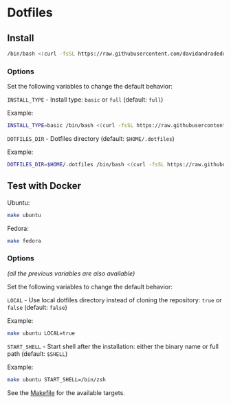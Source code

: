 # Dotfiles

## Install

```sh
/bin/bash <(curl -fsSL https://raw.githubusercontent.com/davidandradeduarte/dot/HEAD/install.sh)
```

### Options

Set the following variables to change the default behavior:

`INSTALL_TYPE` - Install type: `basic` or `full` (default: `full`)

Example:

```sh
INSTALL_TYPE=basic /bin/bash <(curl -fsSL https://raw.githubusercontent.com/davidandradeduarte/dot/HEAD/install.sh)
```

`DOTFILES_DIR` - Dotfiles directory (default: `$HOME/.dotfiles`)

Example:

```sh
DOTFILES_DIR=$HOME/.dotfiles /bin/bash <(curl -fsSL https://raw.githubusercontent.com/davidandradeduarte/dot/HEAD/install.sh)
```

## Test with Docker

Ubuntu:

```sh
make ubuntu
```

Fedora:

```sh
make fedora
```

### Options

_(all the previous variables are also available)_

Set the following variables to change the default behavior:

`LOCAL` - Use local dotfiles directory instead of cloning the repository: `true` or `false` (default: `false`)

Example:

```sh
make ubuntu LOCAL=true
```

`START_SHELL` - Start shell after the installation: either the binary name or full path (default: `$SHELL`)

Example:

```sh
make ubuntu START_SHELL=/bin/zsh
```

See the [Makefile](Makefile) for the available targets.

